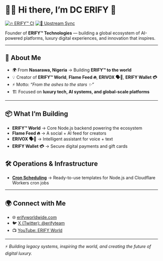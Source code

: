 # 💎🔥 Hi there, I’m DC ERIFY 👋  
[![🔥 ERIFY™ CI](https://github.com/erify-world/erify-world/actions/workflows/ci-nvm.yml/badge.svg)](https://github.com/erify-world/erify-world/actions/workflows/ci-nvm.yml)
[![🔄 Upstream Sync](https://github.com/erify-world/erify-world/actions/workflows/sync-upstream.yml/badge.svg)](https://github.com/erify-world/erify-world/actions/workflows/sync-upstream.yml)

Founder of **ERIFY™ Technologies** — building a global ecosystem of AI-powered platforms, luxury digital experiences, and innovation that inspires.  

---

## 🚀 About Me  
- 🌍 From **Nasarawa, Nigeria** → Building **ERIFY™ to the world**  
- 💡 Creator of **ERIFY™ World**, **Flame Feed 🔥**, **ERIVOX 🗣💠**, **ERIFY Wallet 💳**  
- ⚡ Motto: *“From the ashes to the stars ✨”*  
- 🏗 Focused on **luxury tech, AI systems, and global-scale platforms**  

---

## 📦 What I’m Building  
- **ERIFY™ World** → Core Node.js backend powering the ecosystem  
- **Flame Feed 🔥** → A social + AI feed for creators  
- **ERIVOX 🗣💠** → Intelligent assistant for voice + text  
- **ERIFY Wallet 💳** → Secure digital payments and gift cards  

## 🛠 Operations & Infrastructure
- **[Cron Scheduling](./docs/ops/scheduling/)** → Ready-to-use templates for Node.js and Cloudflare Workers cron jobs  

---

## 🌍 Connect with Me  
- 🌐 [erifyworldwide.com](https://erifyworldwide.com)  
- 🐦 [X (Twitter): @erifyteam](https://x.com/erifyteam)  
- 📺 [YouTube: ERIFY World](https://www.youtube.com/@erifyworld)  

---

⚡ *Building legacy systems, inspiring the world, and creating the future of digital luxury.*  

